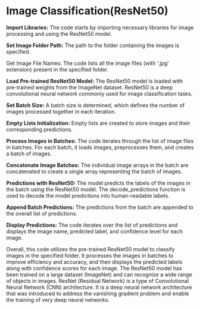 # **Image Classification(ResNet50)**

**Import Libraries:** The code starts by importing necessary libraries for image processing and using the ResNet50 model.

**Set Image Folder Path:** The path to the folder containing the images is specified.

Get Image File Names: The code lists all the image files (with '.jpg' extension) present in the specified folder.

**Load Pre-trained ResNet50 Model:** The ResNet50 model is loaded with pre-trained weights from the ImageNet dataset. ResNet50 is a deep convolutional neural network commonly used for image classification tasks.

**Set Batch Size:** A batch size is determined, which defines the number of images processed together in each iteration.

**Empty Lists Initialization:** Empty lists are created to store images and their corresponding predictions.

**Process Images in Batches:** The code iterates through the list of image files in batches. For each batch, it loads images, preprocesses them, and creates a batch of images.

**Concatenate Image Batches:** The individual image arrays in the batch are concatenated to create a single array representing the batch of images.

**Predictions with ResNet50:** The model predicts the labels of the images in the batch using the ResNet50 model. The decode_predictions function is used to decode the model predictions into human-readable labels.

**Append Batch Predictions:** The predictions from the batch are appended to the overall list of predictions.

**Display Predictions:** The code iterates over the list of predictions and displays the image name, predicted label, and confidence level for each image.

Overall, this code utilizes the pre-trained ResNet50 model to classify images in the specified folder. It processes the images in batches to improve efficiency and accuracy, and then displays the predicted labels along with confidence scores for each image. The ResNet50 model has been trained on a large dataset (ImageNet) and can recognize a wide range of objects in images.
ResNet (Residual Network) is a type of Convolutional Neural Network (CNN) architecture. It is a deep neural network architecture that was introduced to address the vanishing gradient problem and enable the training of very deep neural networks.



